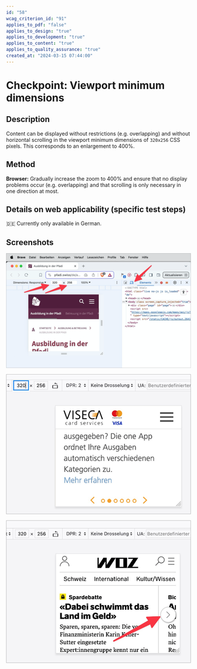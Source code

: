 ```yaml
---
id: "58"
wcag_criterion_id: "91"
applies_to_pdf: "false"
applies_to_design: "true"
applies_to_development: "true"
applies_to_content: "true"
applies_to_quality_assurance: "true"
created_at: "2024-03-15 07:44:00"
---
```


# Checkpoint: Viewport minimum dimensions

## Description

Content can be displayed without restrictions (e.g. overlapping) and without horizontal scrolling in the viewport minimum dimensions of `320x256` CSS pixels. This corresponds to an enlargement to 400%.

## Method

**Browser:** Gradually increase the zoom to 400% and ensure that no display problems occur (e.g. overlapping) and that scrolling is only necessary in one direction at most.

## Details on web applicability (specific test steps)

🇩🇪 Currently only available in German.

## Screenshots

![Mindest-Dimension setzen im DOM-Inspektor](images/mindest-dimension-setzen-im-dom-inspektor.png)

![Ein Karussell muss man zwar links und rechts scrollen zum Wechseln der Folie, aber die Inhalte der Folie brechen wie gewünscht um. Alles okay!](images/ein-karussell-muss-man-zwar-links-und-rechts-scrollen-zum-wechseln-der-folie-aber-die-inhalte-der-folie-brechen-wie-gewnscht-um-alles-okay.png)

![Dito: die Auswahl eines Artikels scrollt horizontal, aber der Inhalt bricht um.](images/dito-die-auswahl-eines-artikels-scrollt-horizontal-aber-der-inhalt-bricht-um.png)